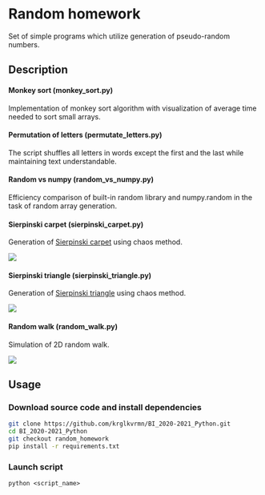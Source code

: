 # Random homework

Set of simple programs which utilize generation of pseudo-random numbers.

## Description

#### Monkey sort (monkey_sort.py)

Implementation of monkey sort algorithm with visualization of average time needed to sort small arrays.

#### Permutation of letters (permutate_letters.py)

The script shuffles all letters in words except the first and the last while maintaining text understandable.

#### Random vs numpy (random_vs_numpy.py)

Efficiency comparison of built-in random library and numpy.random in the task of random array generation.

#### Sierpinski carpet (sierpinski_carpet.py)

Generation of [Sierpinski carpet](https://en.wikipedia.org/wiki/Sierpi%C5%84ski_carpet) using chaos method.

![](gifs/Carpet.gif) 

#### Sierpinski triangle (sierpinski_triangle.py)

Generation of [Sierpinski triangle](https://en.wikipedia.org/wiki/Sierpi%C5%84ski_triangle) using chaos method.

![](gifs/Triangle.gif)

#### Random walk (random_walk.py)

Simulation of  2D random walk.

![](gifs/random_walk.gif)

## Usage

### Download source code and install dependencies

```bash
git clone https://github.com/krglkvrmn/BI_2020-2021_Python.git
cd BI_2020-2021_Python
git checkout random_homework
pip install -r requirements.txt
```

### Launch script

`python <script_name>`





